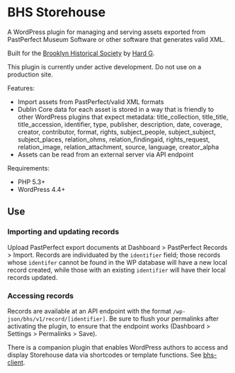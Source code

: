 # BHS Storehouse

A WordPress plugin for managing and serving assets exported from PastPerfect Museum Software or other software that generates valid XML.

Built for the [Brooklyn Historical Society](http://brooklynhistory.org) by [Hard G](https://hardg.com).

This plugin is currently under active development. Do not use on a production site.

Features:

* Import assets from PastPerfect/valid XML formats
* Dublin Core data for each asset is stored in a way that is friendly to other WordPress plugins that expect metadata:
	title_collection, 
	title_title,
	title_accession,
	identifier,
	type,
	publisher,
	description,
	date,
	coverage,
	creator,
	contributor,
	format,
	rights,
	subject_people,
	subject_subject,
	subject_places,
	relation_ohms,
	relation_findingaid,
	rights_request,
	relation_image,
	relation_attachment,
	source,
	language,
	creator_alpha
* Assets can be read from an external server via API endpoint

Requirements:

* PHP 5.3+
* WordPress 4.4+

## Use

### Importing and updating records

Upload PastPerfect export documents at Dashboard > PastPerfect Records > Import. Records are individuated by the `identifier` field; those records whose `identifer` cannot be found in the WP database will have a new local record created, while those with an existing `identifier` will have their local records updated.

### Accessing records

Records are available at an API endpoint with the format `/wp-json/bhs/v1/record/[identifier]`. Be sure to flush your permalinks after activating the plugin, to ensure that the endpoint works (Dashboard > Settings > Permalinks > Save).

There is a companion plugin that enables WordPress authors to access and display Storehouse data via shortcodes or template functions. See [bhs-client](https://github.com/bhslibrary/bhs-client).
